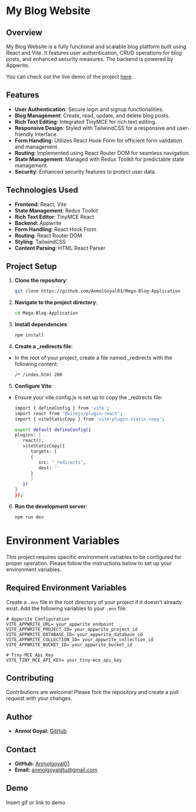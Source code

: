 
# My Blog Website

## Overview

My Blog Website is a fully functional and scalable blog platform built using React and Vite. It features user authentication, CRUD operations for blog posts, and enhanced security measures. The backend is powered by Appwrite.

You can check out the live demo of the project [here](https://anmolgoyal-blog.netlify.app/).

## Features

- **User Authentication**: Secure login and signup functionalities.
- **Blog Management**: Create, read, update, and delete blog posts.
- **Rich Text Editing**: Integrated TinyMCE for rich text editing.
- **Responsive Design**: Styled with TailwindCSS for a responsive and user-friendly interface.
- **Form Handling**: Utilizes React Hook Form for efficient form validation and management.
- **Routing**: Implemented using React Router DOM for seamless navigation.
- **State Management**: Managed with Redux Toolkit for predictable state management.
- **Security**: Enhanced security features to protect user data.

## Technologies Used

- **Frontend**: React, Vite
- **State Management**: Redux Toolkit
- **Rich Text Editor**: TinyMCE React
- **Backend**: Appwrite
- **Form Handling**: React Hook Form
- **Routing**: React Router DOM
- **Styling**: TailwindCSS
- **Content Parsing**: HTML React Parser

## Project Setup

1. **Clone the repository**:
   ```sh
   git clone https://github.com/AnmolGoyal01/Mega-Blog-Application
   ```
2. **Navigate to the project directory**:
   ```sh
   cd Mega-Blog-Application
   ```
3. **Install dependencies**:
   ```sh
   npm install
   ```
4. **Create a _redirects file**:
- In the root of your project, create a file named _redirects with the following content:
   ```sh
   /* /index.html 200
   ```
5. **Configure Vite**:
- Ensure your vite.config.js is set up to copy the _redirects file:
   ```sh
   import { defineConfig } from 'vite';
   import react from '@vitejs/plugin-react';
   import { viteStaticCopy } from 'vite-plugin-static-copy';

   export default defineConfig({
   plugins: [
      react(),
      viteStaticCopy({
         targets: [
         {
            src: '_redirects',
            dest: ''
         }
         ]
      })
   ]
   });
   ```
   
6. **Run the development server**:
   ```sh
   npm run dev
   ```

# Environment Variables

This project requires specific environment variables to be configured for proper operation. Please follow the instructions below to set up your environment variables.

## Required Environment Variables

Create a `.env` file in the root directory of your project if it doesn't already exist. Add the following variables to your `.env` file:

```env
# Appwrite Configuration
VITE_APPWRITE_URL= your_appwrite_endpoint
VITE_APPWRITE_PROJECT_ID= your_appwrite_project_id
VITE_APPWRITE_DATABASE_ID= your_appwrite_database_id
VITE_APPWRITE_COLLECTION_ID= your_appwrite_collection_id
VITE_APPWRITE_BUCKET_ID= your_appwrite_bucket_id

# Tiny-MCE Api Key
VITE_TINY_MCE_API_KEY= your_tiny-mce_api_key
```
## Contributing

Contributions are welcome! 
Please fork the repository and create a pull request with your changes.
## Author

- **Anmol Goyal:** [GitHub](https://github.com/Anmolgoyal01)

## Contact

- **GitHub:** [Anmolgoyal01](https://github.com/anmolgoyal01)
- **Email:** anmolgoyaldtu@gmail.com

## Demo

Insert gif or link to demo

